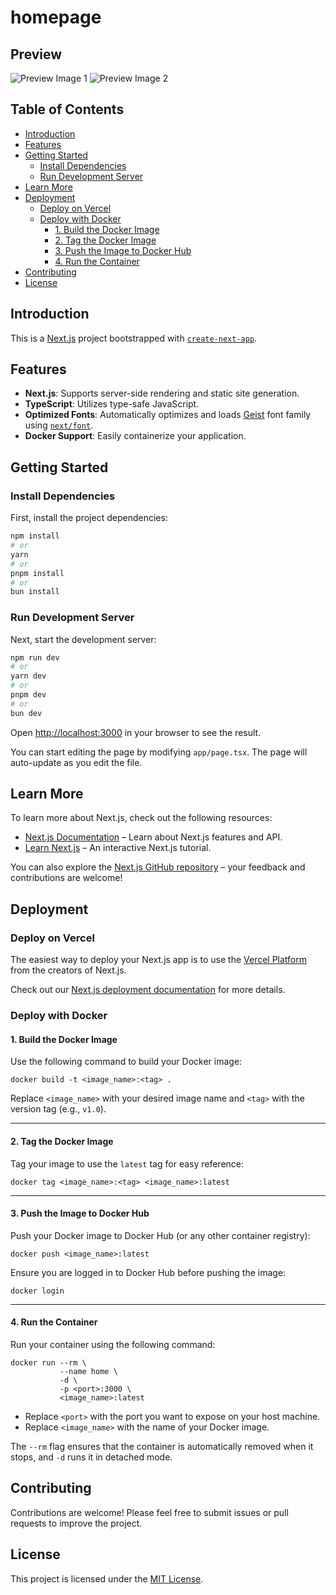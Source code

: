 # homepage

## Preview

![Preview Image 1](https://github.com/user-attachments/assets/79b7626e-583c-4f65-a704-5edaa9671da8)
![Preview Image 2](https://github.com/user-attachments/assets/ae8a74bc-e3a6-4651-83c2-07b804b0a00a)

## Table of Contents

- [Introduction](#introduction)
- [Features](#features)
- [Getting Started](#getting-started)
  - [Install Dependencies](#install-dependencies)
  - [Run Development Server](#run-development-server)
- [Learn More](#learn-more)
- [Deployment](#deployment)
  - [Deploy on Vercel](#deploy-on-vercel)
  - [Deploy with Docker](#deploy-with-docker)
    - [1. Build the Docker Image](#1-build-the-docker-image)
    - [2. Tag the Docker Image](#2-tag-the-docker-image)
    - [3. Push the Image to Docker Hub](#3-push-the-image-to-docker-hub)
    - [4. Run the Container](#4-run-the-container)
- [Contributing](#contributing)
- [License](#license)

## Introduction

This is a [Next.js](https://nextjs.org) project bootstrapped with [`create-next-app`](https://nextjs.org/docs/app/api-reference/cli/create-next-app).

## Features

- **Next.js**: Supports server-side rendering and static site generation.
- **TypeScript**: Utilizes type-safe JavaScript.
- **Optimized Fonts**: Automatically optimizes and loads [Geist](https://vercel.com/font) font family using [`next/font`](https://nextjs.org/docs/app/building-your-application/optimizing/fonts).
- **Docker Support**: Easily containerize your application.

## Getting Started

### Install Dependencies

First, install the project dependencies:

```bash
npm install
# or
yarn
# or
pnpm install
# or
bun install
```

### Run Development Server

Next, start the development server:

```bash
npm run dev
# or
yarn dev
# or
pnpm dev
# or
bun dev
```

Open [http://localhost:3000](http://localhost:3000) in your browser to see the result.

You can start editing the page by modifying `app/page.tsx`. The page will auto-update as you edit the file.

## Learn More

To learn more about Next.js, check out the following resources:

- [Next.js Documentation](https://nextjs.org/docs) – Learn about Next.js features and API.
- [Learn Next.js](https://nextjs.org/learn) – An interactive Next.js tutorial.

You can also explore the [Next.js GitHub repository](https://github.com/vercel/next.js) – your feedback and contributions are welcome!

## Deployment

### Deploy on Vercel

The easiest way to deploy your Next.js app is to use the [Vercel Platform](https://vercel.com/new?utm_medium=default-template&filter=next.js&utm_source=create-next-app&utm_campaign=create-next-app-readme) from the creators of Next.js.

Check out our [Next.js deployment documentation](https://nextjs.org/docs/app/building-your-application/deploying) for more details.

### Deploy with Docker

#### 1. Build the Docker Image

Use the following command to build your Docker image:

```shell
docker build -t <image_name>:<tag> .
```

Replace `<image_name>` with your desired image name and `<tag>` with the version tag (e.g., `v1.0`).

---

#### 2. Tag the Docker Image

Tag your image to use the `latest` tag for easy reference:

```shell
docker tag <image_name>:<tag> <image_name>:latest
```

---

#### 3. Push the Image to Docker Hub

Push your Docker image to Docker Hub (or any other container registry):

```shell
docker push <image_name>:latest
```

Ensure you are logged in to Docker Hub before pushing the image:

```shell
docker login
```

---

#### 4. Run the Container

Run your container using the following command:

```shell
docker run --rm \
           --name home \
           -d \
           -p <port>:3000 \
           <image_name>:latest
```

- Replace `<port>` with the port you want to expose on your host machine.
- Replace `<image_name>` with the name of your Docker image.

The `--rm` flag ensures that the container is automatically removed when it stops, and `-d` runs it in detached mode.

## Contributing

Contributions are welcome! Please feel free to submit issues or pull requests to improve the project.

## License

This project is licensed under the [MIT License](LICENSE).
